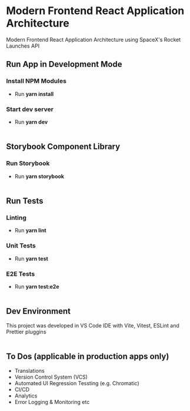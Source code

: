 # Modern Frontend React Application Architecture

Modern Frontend React Application Architecture using SpaceX's Rocket Launches API

## Run App in Development Mode

### Install NPM Modules

- Run **yarn install**

### Start dev server

- Run **yarn dev**
  <br><br>

## Storybook Component Library

### Run Storybook

- Run **yarn storybook**
  <br><br>

## Run Tests

### Linting

- Run **yarn lint**

### Unit Tests

- Run **yarn test**

### E2E Tests

- Run **yarn test:e2e**
  <br><br>

## Dev Environment

This project was developed in VS Code IDE with Vite, Vitest, ESLint and Prettier pluggins
<br><br>

## To Dos (applicable in production apps only)

- Translations
- Version Control System (VCS)
- Automated UI Regression Tessting (e.g. Chromatic)
- CI/CD
- Analytics
- Error Logging & Monitoring etc
